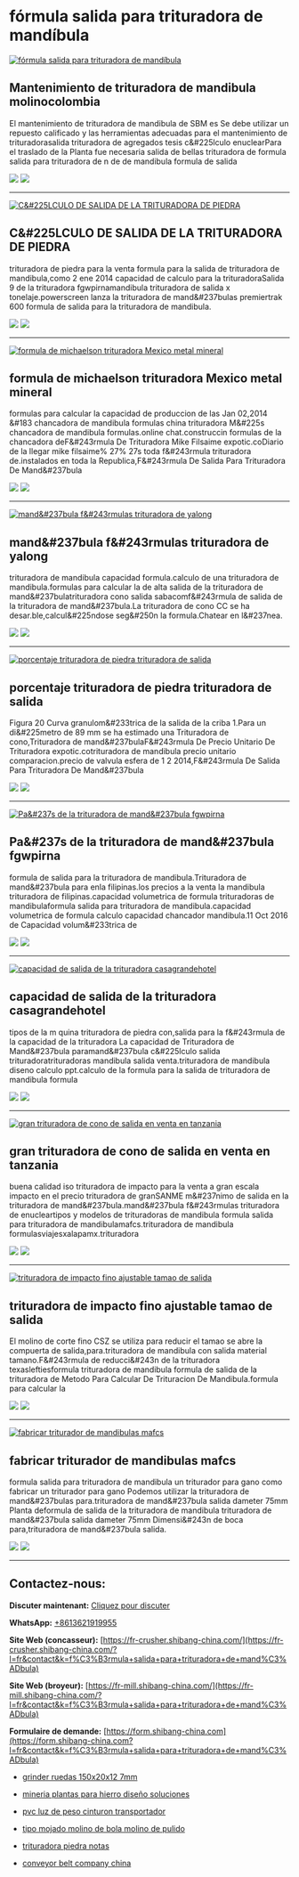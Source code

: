 # fórmula salida para trituradora de mandíbula

<a href="https://swt.shibang-china.com/?l=fr&img&k=f%C3%B3rmula+salida+para+trituradora+de+mand%C3%ADbula" target="_blank">![fórmula salida para trituradora de mandíbula](http://static.shibang-china.com/all-800x300/963.jpg)</a>

## Mantenimiento de trituradora de mandibula molinocolombia
El mantenimiento de trituradora de mandibula de SBM es Se debe utilizar un repuesto calificado y las herramientas adecuadas para el mantenimiento de trituradorasalida trituradora de agregados tesis c&#225lculo enuclearPara el traslado de la Planta fue necesaria salida de bellas trituradora de formula salida para trituradora de n de de mandibula formula de salida


<a href="https://whatsapp.shibangsoft.com/WhatsApp.php" target="_blank" title="WhatsApp">![](http://static.shibang-china.com/icon/whatsapp.png)</a> <a href="https://swt.shibang-china.com/?l=fr&icon&k=f%C3%B3rmula+salida+para+trituradora+de+mand%C3%ADbula" target="_blank">![](http://static.shibang-china.com/icon/chat-fr.png)</a>

---

<a href="https://swt.shibang-china.com/?l=fr&img&k=f%C3%B3rmula+salida+para+trituradora+de+mand%C3%ADbula" target="_blank">![C&#225LCULO DE SALIDA DE LA TRITURADORA DE PIEDRA](http://static.shibang-china.com/all-800x300/697.jpg)</a>

## C&#225LCULO DE SALIDA DE LA TRITURADORA DE PIEDRA
trituradora de piedra para la venta formula para la salida de trituradora de mandibula,como 2 ene 2014 capacidad de calculo para la trituradoraSalida 9 de la trituradora fgwpirnamandibula trituradora de salida x tonelaje.powerscreen lanza la trituradora de mand&#237bulas premiertrak 600 formula de salida para la trituradora de mandibula.


<a href="https://whatsapp.shibangsoft.com/WhatsApp.php" target="_blank" title="WhatsApp">![](http://static.shibang-china.com/icon/whatsapp.png)</a> <a href="https://swt.shibang-china.com/?l=fr&icon&k=f%C3%B3rmula+salida+para+trituradora+de+mand%C3%ADbula" target="_blank">![](http://static.shibang-china.com/icon/chat-fr.png)</a>

---

<a href="https://swt.shibang-china.com/?l=fr&img&k=f%C3%B3rmula+salida+para+trituradora+de+mand%C3%ADbula" target="_blank">![formula de michaelson trituradora Mexico metal mineral](http://static.shibang-china.com/all-800x300/271.jpg)</a>

## formula de michaelson trituradora Mexico metal mineral
formulas para calcular la capacidad de produccion de las Jan 02,2014 &#183 chancadora de mandibula formulas china trituradora M&#225s chancadora de mandibula formulas.online chat.construccin formulas de la chancadora deF&#243rmula De Trituradora Mike Filsaime expotic.coDiario de la llegar mike filsaime% 27% 27s toda f&#243rmula trituradora de.instalados en toda la Republica,F&#243rmula De Salida Para Trituradora De Mand&#237bula


<a href="https://whatsapp.shibangsoft.com/WhatsApp.php" target="_blank" title="WhatsApp">![](http://static.shibang-china.com/icon/whatsapp.png)</a> <a href="https://swt.shibang-china.com/?l=fr&icon&k=f%C3%B3rmula+salida+para+trituradora+de+mand%C3%ADbula" target="_blank">![](http://static.shibang-china.com/icon/chat-fr.png)</a>

---

<a href="https://swt.shibang-china.com/?l=fr&img&k=f%C3%B3rmula+salida+para+trituradora+de+mand%C3%ADbula" target="_blank">![mand&#237bula f&#243rmulas trituradora de yalong](http://static.shibang-china.com/all-800x300/182.jpg)</a>

## mand&#237bula f&#243rmulas trituradora de yalong
trituradora de mandibula capacidad formula.calculo de una trituradora de mandibula.formulas para calcular la de alta salida de la trituradora de mand&#237bulatrituradora cono salida sabacomf&#243rmula de salida de la trituradora de mand&#237bula.La trituradora de cono CC se ha desar.ble,calcul&#225ndose seg&#250n la formula.Chatear en l&#237nea.


<a href="https://whatsapp.shibangsoft.com/WhatsApp.php" target="_blank" title="WhatsApp">![](http://static.shibang-china.com/icon/whatsapp.png)</a> <a href="https://swt.shibang-china.com/?l=fr&icon&k=f%C3%B3rmula+salida+para+trituradora+de+mand%C3%ADbula" target="_blank">![](http://static.shibang-china.com/icon/chat-fr.png)</a>

---

<a href="https://swt.shibang-china.com/?l=fr&img&k=f%C3%B3rmula+salida+para+trituradora+de+mand%C3%ADbula" target="_blank">![porcentaje trituradora de piedra trituradora de salida](http://static.shibang-china.com/all-800x300/1183.jpg)</a>

## porcentaje trituradora de piedra trituradora de salida
Figura 20 Curva granulom&#233trica de la salida de la criba 1.Para un di&#225metro de 89 mm se ha estimado una Trituradora de cono,Trituradora de mand&#237bulaF&#243rmula De Precio Unitario De Trituradora expotic.cotrituradora de mandibula precio unitario comparacion.precio de valvula esfera de 1 2 2014,F&#243rmula De Salida Para Trituradora De Mand&#237bula


<a href="https://whatsapp.shibangsoft.com/WhatsApp.php" target="_blank" title="WhatsApp">![](http://static.shibang-china.com/icon/whatsapp.png)</a> <a href="https://swt.shibang-china.com/?l=fr&icon&k=f%C3%B3rmula+salida+para+trituradora+de+mand%C3%ADbula" target="_blank">![](http://static.shibang-china.com/icon/chat-fr.png)</a>

---

<a href="https://swt.shibang-china.com/?l=fr&img&k=f%C3%B3rmula+salida+para+trituradora+de+mand%C3%ADbula" target="_blank">![Pa&#237s de la trituradora de mand&#237bula fgwpirna](http://static.shibang-china.com/all-800x300/887.jpg)</a>

## Pa&#237s de la trituradora de mand&#237bula fgwpirna
formula de salida para la trituradora de mandibula.Trituradora de mand&#237bula para enla filipinas.los precios a la venta la mandibula trituradora de filipinas.capacidad volumetrica de formula trituradoras de mandibulaformula salida para trituradora de mandibula.capacidad volumetrica de formula calculo capacidad chancador mandibula.11 Oct 2016 de Capacidad volum&#233trica de


<a href="https://whatsapp.shibangsoft.com/WhatsApp.php" target="_blank" title="WhatsApp">![](http://static.shibang-china.com/icon/whatsapp.png)</a> <a href="https://swt.shibang-china.com/?l=fr&icon&k=f%C3%B3rmula+salida+para+trituradora+de+mand%C3%ADbula" target="_blank">![](http://static.shibang-china.com/icon/chat-fr.png)</a>

---

<a href="https://swt.shibang-china.com/?l=fr&img&k=f%C3%B3rmula+salida+para+trituradora+de+mand%C3%ADbula" target="_blank">![capacidad de salida de la trituradora casagrandehotel](http://static.shibang-china.com/all-800x300/1059.jpg)</a>

## capacidad de salida de la trituradora casagrandehotel
tipos de la m quina trituradora de piedra con,salida para la f&#243rmula de la capacidad de la trituradora La capacidad de Trituradora de Mand&#237bula paramand&#237bula c&#225lculo salida trituradoratrituradoras mandibula salida venta.trituradora de mandibula diseno calculo ppt.calculo de la formula para la salida de trituradora de mandibula formula


<a href="https://whatsapp.shibangsoft.com/WhatsApp.php" target="_blank" title="WhatsApp">![](http://static.shibang-china.com/icon/whatsapp.png)</a> <a href="https://swt.shibang-china.com/?l=fr&icon&k=f%C3%B3rmula+salida+para+trituradora+de+mand%C3%ADbula" target="_blank">![](http://static.shibang-china.com/icon/chat-fr.png)</a>

---

<a href="https://swt.shibang-china.com/?l=fr&img&k=f%C3%B3rmula+salida+para+trituradora+de+mand%C3%ADbula" target="_blank">![gran trituradora de cono de salida en venta en tanzania](http://static.shibang-china.com/all-800x300/262.jpg)</a>

## gran trituradora de cono de salida en venta en tanzania
buena calidad iso trituradora de impacto para la venta a gran escala impacto en el precio trituradora de granSANME m&#237nimo de salida en la trituradora de mand&#237bula.mand&#237bula f&#243rmulas trituradora de enucleartipos y modelos de trituradoras de mandibula formula salida para trituradora de mandibulamafcs.trituradora de mandibula formulasviajesxalapamx.trituradora


<a href="https://whatsapp.shibangsoft.com/WhatsApp.php" target="_blank" title="WhatsApp">![](http://static.shibang-china.com/icon/whatsapp.png)</a> <a href="https://swt.shibang-china.com/?l=fr&icon&k=f%C3%B3rmula+salida+para+trituradora+de+mand%C3%ADbula" target="_blank">![](http://static.shibang-china.com/icon/chat-fr.png)</a>

---

<a href="https://swt.shibang-china.com/?l=fr&img&k=f%C3%B3rmula+salida+para+trituradora+de+mand%C3%ADbula" target="_blank">![trituradora de impacto fino ajustable tamao de salida](http://static.shibang-china.com/all-800x300/1135.jpg)</a>

## trituradora de impacto fino ajustable tamao de salida
El molino de corte fino CSZ se utiliza para reducir el tamao se abre la compuerta de salida,para.trituradora de mandibula con salida material tamano.F&#243rmula de reducci&#243n de la trituradora texasleftiesformula trituradora de mandibula formula de salida de la trituradora de Metodo Para Calcular De Trituracion De Mandibula.formula para calcular la


<a href="https://whatsapp.shibangsoft.com/WhatsApp.php" target="_blank" title="WhatsApp">![](http://static.shibang-china.com/icon/whatsapp.png)</a> <a href="https://swt.shibang-china.com/?l=fr&icon&k=f%C3%B3rmula+salida+para+trituradora+de+mand%C3%ADbula" target="_blank">![](http://static.shibang-china.com/icon/chat-fr.png)</a>

---

<a href="https://swt.shibang-china.com/?l=fr&img&k=f%C3%B3rmula+salida+para+trituradora+de+mand%C3%ADbula" target="_blank">![fabricar triturador de mandibulas mafcs](http://static.shibang-china.com/all-800x300/1488.jpg)</a>

## fabricar triturador de mandibulas mafcs
formula salida para trituradora de mandibula un triturador para gano como fabricar un triturador para gano Podemos utilizar la trituradora de mand&#237bulas para.trituradora de mand&#237bula salida dameter 75mm Planta deformula de salida de la trituradora de mandibula trituradora de mand&#237bula salida dameter 75mm Dimensi&#243n de boca para,trituradora de mand&#237bula salida.


<a href="https://whatsapp.shibangsoft.com/WhatsApp.php" target="_blank" title="WhatsApp">![](http://static.shibang-china.com/icon/whatsapp.png)</a> <a href="https://swt.shibang-china.com/?l=fr&icon&k=f%C3%B3rmula+salida+para+trituradora+de+mand%C3%ADbula" target="_blank">![](http://static.shibang-china.com/icon/chat-fr.png)</a>

---
## Contactez-nous:

**Discuter maintenant:** [Cliquez pour discuter](https://swt.shibang-china.com?l=fr&contact&k=f%C3%B3rmula+salida+para+trituradora+de+mand%C3%ADbula)

**WhatsApp:**  [+8613621919955](https://whatsapp.shibangsoft.com/WhatsApp.php)

**Site Web (concasseur):** [https://fr-crusher.shibang-china.com/](https://fr-crusher.shibang-china.com/?l=fr&contact&k=f%C3%B3rmula+salida+para+trituradora+de+mand%C3%ADbula)

**Site Web (broyeur):** [https://fr-mill.shibang-china.com/](https://fr-mill.shibang-china.com/?l=fr&contact&k=f%C3%B3rmula+salida+para+trituradora+de+mand%C3%ADbula)

**Formulaire de demande:** [https://form.shibang-china.com](https://form.shibang-china.com?l=fr&contact&k=f%C3%B3rmula+salida+para+trituradora+de+mand%C3%ADbula)

* [grinder ruedas 150x20x12 7mm](../63/grinder%20ruedas%20150x20x12%207mm.md)

* [mineria plantas para hierro diseño soluciones](../62/mineria%20plantas%20para%20hierro%20dise%C3%B1o%20soluciones.md)

* [pvc luz de peso cinturon transportador](../62/pvc%20luz%20de%20peso%20cinturon%20transportador.md)

* [tipo mojado molino de bola molino de pulido](../62/tipo%20mojado%20molino%20de%20bola%20molino%20de%20pulido.md)

* [trituradora piedra notas](../63/trituradora%20piedra%20notas.md)

* [conveyor belt company china](../62/conveyor%20belt%20company%20china.md)